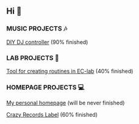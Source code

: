 ## Hi 👋

### MUSIC PROJECTS 🎶

[DIY DJ controller](https://github.com/andigandhi/DIY-MIDI-controller) (90% finished)


### LAB PROJECTS 🔬

[Tool for creating routines in EC-lab](https://github.com/andigandhi/ec-lab-helper) (40% finished)


### HOMEPAGE PROJECTS 💻

[My personal homepage](https://andigandhi.ga/) (will be never finished)

[Crazy Records Label](https://crazyrec.de/)  (60% finished)


<!--
**andigandhi/andigandhi** is a ✨ _special_ ✨ repository because its `README.md` (this file) appears on your GitHub profile.

Here are some ideas to get you started:

- 🔭 I’m currently working on ...
- 🌱 I’m currently learning ...
- 👯 I’m looking to collaborate on ...
- 🤔 I’m looking for help with ...
- 💬 Ask me about ...
- 📫 How to reach me: ...
- 😄 Pronouns: ...
- ⚡ Fun fact: ...
-->
